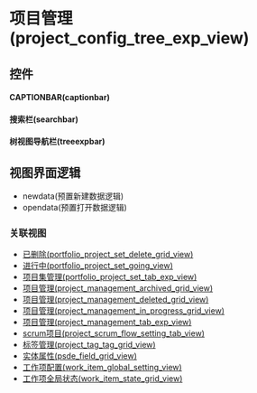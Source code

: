 # 项目管理(project_config_tree_exp_view)  <!-- {docsify-ignore-all} -->


<el-skeleton style="width:60%">
	<template #template>
		<div style="padding-bottom: 5px;display: flex;">
			<div style="display: flex;align-items: center;justify-content: space-between;flex-direction: column;">
				<el-tooltip content="页面标题">
					<el-skeleton-item variant="text" style="width:180px;height:40px;"></el-skeleton-item>
				</el-tooltip>
				<el-tooltip content="树视图">
					<el-skeleton-item variant="text" style="margin-top: 10px;width:180px;height:300px;"></el-skeleton-item>
				</el-tooltip>
			</div>
			<el-tooltip content="导航区域">
				<el-skeleton-item variant="p" style="margin-left: 10px;height:350px"></el-skeleton-item>
			</el-tooltip>
		</div>
	</template>
</el-skeleton>


## 控件
#### CAPTIONBAR(captionbar)

#### 搜索栏(searchbar)

#### 树视图导航栏(treeexpbar)


## 视图界面逻辑
  * newdata(预置新建数据逻辑)
  * opendata(预置打开数据逻辑)


### 关联视图
  * [已删除(portfolio_project_set_delete_grid_view)](app/view/portfolio_project_set_delete_grid_view)
  * [进行中(portfolio_project_set_going_view)](app/view/portfolio_project_set_going_view)
  * [项目集管理(portfolio_project_set_tab_exp_view)](app/view/portfolio_project_set_tab_exp_view)
  * [项目管理(project_management_archived_grid_view)](app/view/project_management_archived_grid_view)
  * [项目管理(project_management_deleted_grid_view)](app/view/project_management_deleted_grid_view)
  * [项目管理(project_management_in_progress_grid_view)](app/view/project_management_in_progress_grid_view)
  * [项目管理(project_management_tab_exp_view)](app/view/project_management_tab_exp_view)
  * [scrum项目(project_scrum_flow_setting_tab_view)](app/view/project_scrum_flow_setting_tab_view)
  * [标签管理(project_tag_tag_grid_view)](app/view/project_tag_tag_grid_view)
  * [实体属性(psde_field_grid_view)](app/view/psde_field_grid_view)
  * [工作项配置(work_item_global_setting_view)](app/view/work_item_global_setting_view)
  * [工作项全局状态(work_item_state_grid_view)](app/view/work_item_state_grid_view)

<script>
 const { createApp } = Vue
  createApp({
    data() {
      return {

      }
    }
  }).use(ElementPlus).mount('#app')
</script>